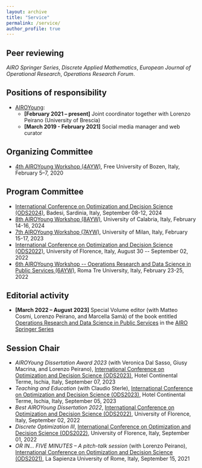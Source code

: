 ```yaml
---
layout: archive
title: "Service"
permalink: /service/
author_profile: true
---
```


## Peer reviewing
*AIRO Springer Series*, *Discrete Applied Mathematics*, *European Journal of Operational Research*, *Operations Research Forum*.

## Positions of responsibility
- [AIROYoung](https://www.airoyoung.org):
  - **[February 2021 – present]** Joint coordinator together with Lorenzo Peirano (University of Brescia)
  - **[March 2019 - February 2021]** Social media manager and web curator

## Organizing Committee
- [4th AIROYoung Workshop (4AYW)](https://www.unibz.it/en/events/132924-4th-airoyoung-workshop-optimization-at-the-crossroads-of-italy-and-north-europe), Free University of Bozen, Italy, February 5–7, 2020

## Program Committee
- [International Conference on Optimization and Decision Science (ODS2024)](http://www.airoconference.it/ods2024/), Badesi, Sardinia, Italy, September 08-12, 2024
- [8th AIROYoung Workshop (8AYW)](), University of Calabria, Italy, February 14-16, 2024
- [7th AIROYoung Workshop (7AYW)](https://ayw2023.di.unimi.it), University of Milan, Italy, February 15-17, 2023
- [International Conference on Optimization and Decision Science (ODS2022)](http://www.airoconference.it/ods2022/index.php), University of Florence, Italy, August 30 -- September 02, 2022
- [6th AIROYoung Workshop -- Operations Research and Data Science in Public Services (6AYW)](https://ayw2022.uniroma3.it), Roma Tre University, Italy, February 23-25, 2022

## Editorial activity
- **[March 2022 – August 2023]** Special Volume editor (with Matteo Cosmi, Lorenzo Peirano, and Marcella Samà) of the book entitled [Operations Research and Data Science in Public Services](https://link.springer.com/book/10.1007/978-3-031-34546-3) in the [AIRO Springer Series](https://www.springer.com/series/15947)

## Session Chair
- *AIROYoung Dissertation Award 2023* (with Veronica Dal Sasso, Giusy Macrina, and Lorenzo Peirano), [International Conference on Optimization and Decision Science (ODS2023)](http://www.airoconference.it/ods2023/index.php), Hotel Continental Terme, Ischia, Italy, September 07, 2023
- *Teaching and Education* (with Claudio Sterle), [International Conference on Optimization and Decision Science (ODS2023)](http://www.airoconference.it/ods2023/index.php), Hotel Continental Terme, Ischia, Italy, September 05, 2023
- *Best AIROYoung Dissertation 2022*, [International Conference on Optimization and Decision Science (ODS2022)](http://www.airoconference.it/ods2022/index.php), University of Florence, Italy, September 02, 2022
- *Discrete Optimization III*, [International Conference on Optimization and Decision Science (ODS2022)](http://www.airoconference.it/ods2022/index.php), University of Florence, Italy, September 01, 2022
- *OR IN... FIVE MINUTES – A pitch-talk session* (with Lorenzo Peirano), [International Conference on Optimization and Decision Science (ODS2021)](http://www.airoconference.it/ods2021/index.php), La Sapienza University of Rome, Italy, September 15, 2021
